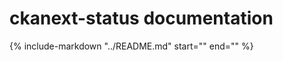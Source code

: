 # ckanext-status documentation

{%
    include-markdown "../README.md"
    start="<!--overview-start-->"
    end="<!--overview-end-->"
%}
